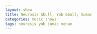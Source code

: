 ```yaml
---
layout: show
title: Neurosis &bull; Yob &bull; Sumac
categories: music shows
tags: neurosis yob sumac venue
---
```

